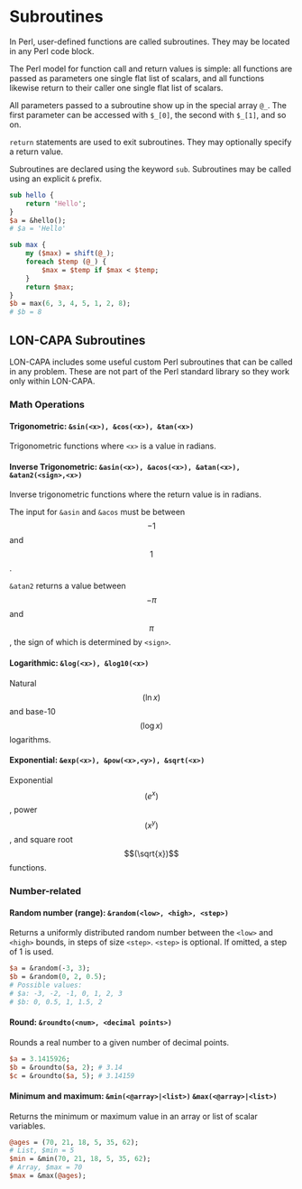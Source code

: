 Subroutines
===========

In Perl, user-defined functions are called subroutines. They may be located in any Perl code block.

The Perl model for function call and return values is simple: all functions are passed as parameters one single flat list of scalars, and all functions likewise return to their caller one single flat list of scalars.

All parameters passed to a subroutine show up in the special array `@_`. The first parameter can be accessed with `$_[0]`, the second with `$_[1]`, and so on.

`return` statements are used to exit subroutines. They may optionally specify a return value.

Subroutines are declared using the keyword `sub`. Subroutines may be called using an explicit `&` prefix.

```perl
sub hello {
    return 'Hello';
}
$a = &hello();
# $a = 'Hello'
```

```perl
sub max {
    my ($max) = shift(@_);
    foreach $temp (@_) {
        $max = $temp if $max < $temp;
    }
    return $max;
}
$b = max(6, 3, 4, 5, 1, 2, 8);
# $b = 8
```

## LON-CAPA Subroutines

LON-CAPA includes some useful custom Perl subroutines that can be called in any problem. These are not part of the Perl standard library so they work only within LON-CAPA.

### Math Operations

#### Trigonometric: `&sin(<x>), &cos(<x>), &tan(<x>)`

Trigonometric functions where `<x>` is a value in radians.

#### Inverse Trigonometric: `&asin(<x>), &acos(<x>), &atan(<x>), &atan2(<sign>,<x>)`

Inverse trigonometric functions where the return value is in radians.

The input for `&asin` and `&acos` must be between $$-1$$ and $$1$$.

`&atan2` returns a value between $$-\pi$$ and $$\pi$$, the sign of which is determined by `<sign>`.

#### Logarithmic: `&log(<x>), &log10(<x>)`

Natural $$(\ln x)$$ and base-10 $$(\log x)$$ logarithms.

#### Exponential: `&exp(<x>), &pow(<x>,<y>), &sqrt(<x>)`

Exponential $$(e^{x})$$, power $$(x^y)$$, and square root $$(\sqrt{x})$$ functions.

### Number-related

#### Random number (range): `&random(<low>, <high>, <step>)`

Returns a uniformly distributed random number between the `<low>` and `<high>` bounds, in steps of size `<step>`. `<step>` is optional. If omitted, a step of 1 is used.

```perl
$a = &random(-3, 3);
$b = &random(0, 2, 0.5);
# Possible values:
# $a: -3, -2, -1, 0, 1, 2, 3
# $b: 0, 0.5, 1, 1.5, 2
```

#### Round: `&roundto(<num>, <decimal points>)`

Rounds a real number to a given number of decimal points.

```perl
$a = 3.1415926;
$b = &roundto($a, 2); # 3.14
$c = &roundto($a, 5); # 3.14159
```

#### Minimum and maximum: `&min(<@array>|<list>)` `&max(<@array>|<list>)`

Returns the minimum or maximum value in an array or list of scalar variables.

```perl
@ages = (70, 21, 18, 5, 35, 62);
# List, $min = 5
$min = &min(70, 21, 18, 5, 35, 62);
# Array, $max = 70
$max = &max(@ages);
```
